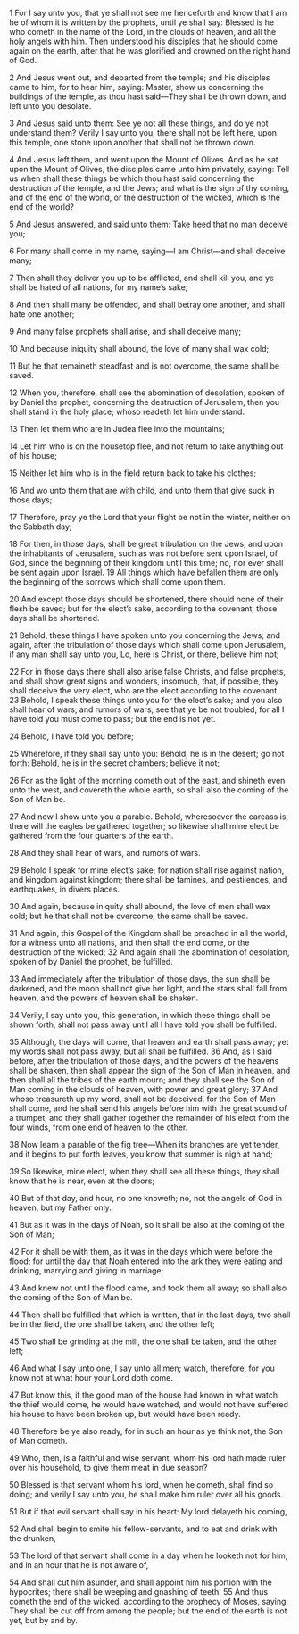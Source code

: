  1 For I say unto you, that ye shall not see me henceforth and know that I am he of whom it is written by the prophets, until ye shall say: Blessed is he who cometh in the name of the Lord, in the clouds of heaven, and all the holy angels with him. Then understood his disciples that he should come again on the earth, after that he was glorified and crowned on the right hand of God.

 2 And Jesus went out, and departed from the temple; and his disciples came to him, for to hear him, saying: Master, show us concerning the buildings of the temple, as thou hast said—They shall be thrown down, and left unto you desolate.

 3 And Jesus said unto them: See ye not all these things, and do ye not understand them? Verily I say unto you, there shall not be left here, upon this temple, one stone upon another that shall not be thrown down.

 4 And Jesus left them, and went upon the Mount of Olives. And as he sat upon the Mount of Olives, the disciples came unto him privately, saying: Tell us when shall these things be which thou hast said concerning the destruction of the temple, and the Jews; and what is the sign of thy coming, and of the end of the world, or the destruction of the wicked, which is the end of the world?

 5 And Jesus answered, and said unto them: Take heed that no man deceive you;

 6 For many shall come in my name, saying—I am Christ—and shall deceive many;

 7 Then shall they deliver you up to be afflicted, and shall kill you, and ye shall be hated of all nations, for my name’s sake;

 8 And then shall many be offended, and shall betray one another, and shall hate one another;

 9 And many false prophets shall arise, and shall deceive many;

 10 And because iniquity shall abound, the love of many shall wax cold;

 11 But he that remaineth steadfast and is not overcome, the same shall be saved.

 12 When you, therefore, shall see the abomination of desolation, spoken of by Daniel the prophet, concerning the destruction of Jerusalem, then you shall stand in the holy place; whoso readeth let him understand.

 13 Then let them who are in Judea flee into the mountains;

 14 Let him who is on the housetop flee, and not return to take anything out of his house;

 15 Neither let him who is in the field return back to take his clothes;

 16 And wo unto them that are with child, and unto them that give suck in those days;

 17 Therefore, pray ye the Lord that your flight be not in the winter, neither on the Sabbath day;

 18 For then, in those days, shall be great tribulation on the Jews, and upon the inhabitants of Jerusalem, such as was not before sent upon Israel, of God, since the beginning of their kingdom until this time; no, nor ever shall be sent again upon Israel.
 19 All things which have befallen them are only the beginning of the sorrows which shall come upon them.

 20 And except those days should be shortened, there should none of their flesh be saved; but for the elect’s sake, according to the covenant, those days shall be shortened.

 21 Behold, these things I have spoken unto you concerning the Jews; and again, after the tribulation of those days which shall come upon Jerusalem, if any man shall say unto you, Lo, here is Christ, or there, believe him not;

 22 For in those days there shall also arise false Christs, and false prophets, and shall show great signs and wonders, insomuch, that, if possible, they shall deceive the very elect, who are the elect according to the covenant.
 23 Behold, I speak these things unto you for the elect’s sake; and you also shall hear of wars, and rumors of wars; see that ye be not troubled, for all I have told you must come to pass; but the end is not yet.

 24 Behold, I have told you before;

 25 Wherefore, if they shall say unto you: Behold, he is in the desert; go not forth: Behold, he is in the secret chambers; believe it not;

 26 For as the light of the morning cometh out of the east, and shineth even unto the west, and covereth the whole earth, so shall also the coming of the Son of Man be.

 27 And now I show unto you a parable. Behold, wheresoever the carcass is, there will the eagles be gathered together; so likewise shall mine elect be gathered from the four quarters of the earth.

 28 And they shall hear of wars, and rumors of wars.

 29 Behold I speak for mine elect’s sake; for nation shall rise against nation, and kingdom against kingdom; there shall be famines, and pestilences, and earthquakes, in divers places.

 30 And again, because iniquity shall abound, the love of men shall wax cold; but he that shall not be overcome, the same shall be saved.

 31 And again, this Gospel of the Kingdom shall be preached in all the world, for a witness unto all nations, and then shall the end come, or the destruction of the wicked;
 32 And again shall the abomination of desolation, spoken of by Daniel the prophet, be fulfilled.

 33 And immediately after the tribulation of those days, the sun shall be darkened, and the moon shall not give her light, and the stars shall fall from heaven, and the powers of heaven shall be shaken.

 34 Verily, I say unto you, this generation, in which these things shall be shown forth, shall not pass away until all I have told you shall be fulfilled.

 35 Although, the days will come, that heaven and earth shall pass away; yet my words shall not pass away, but all shall be fulfilled.
 36 And, as I said before, after the tribulation of those days, and the powers of the heavens shall be shaken, then shall appear the sign of the Son of Man in heaven, and then shall all the tribes of the earth mourn; and they shall see the Son of Man coming in the clouds of heaven, with power and great glory;
 37 And whoso treasureth up my word, shall not be deceived, for the Son of Man shall come, and he shall send his angels before him with the great sound of a trumpet, and they shall gather together the remainder of his elect from the four winds, from one end of heaven to the other.

 38 Now learn a parable of the fig tree—When its branches are yet tender, and it begins to put forth leaves, you know that summer is nigh at hand;

 39 So likewise, mine elect, when they shall see all these things, they shall know that he is near, even at the doors;

 40 But of that day, and hour, no one knoweth; no, not the angels of God in heaven, but my Father only.

 41 But as it was in the days of Noah, so it shall be also at the coming of the Son of Man;

 42 For it shall be with them, as it was in the days which were before the flood; for until the day that Noah entered into the ark they were eating and drinking, marrying and giving in marriage;

 43 And knew not until the flood came, and took them all away; so shall also the coming of the Son of Man be.

 44 Then shall be fulfilled that which is written, that in the last days, two shall be in the field, the one shall be taken, and the other left;

 45 Two shall be grinding at the mill, the one shall be taken, and the other left;

 46 And what I say unto one, I say unto all men; watch, therefore, for you know not at what hour your Lord doth come.

 47 But know this, if the good man of the house had known in what watch the thief would come, he would have watched, and would not have suffered his house to have been broken up, but would have been ready.

 48 Therefore be ye also ready, for in such an hour as ye think not, the Son of Man cometh.

 49 Who, then, is a faithful and wise servant, whom his lord hath made ruler over his household, to give them meat in due season?

 50 Blessed is that servant whom his lord, when he cometh, shall find so doing; and verily I say unto you, he shall make him ruler over all his goods.

 51 But if that evil servant shall say in his heart: My lord delayeth his coming,

 52 And shall begin to smite his fellow-servants, and to eat and drink with the drunken,

 53 The lord of that servant shall come in a day when he looketh not for him, and in an hour that he is not aware of,

 54 And shall cut him asunder, and shall appoint him his portion with the hypocrites; there shall be weeping and gnashing of teeth.
 55 And thus cometh the end of the wicked, according to the prophecy of Moses, saying: They shall be cut off from among the people; but the end of the earth is not yet, but by and by.
